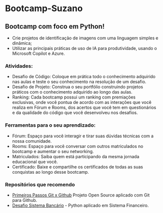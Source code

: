 # Bootcamp-Suzano

## Bootcamp com foco em Python!

- Crie projetos de identificação de imagens com uma linguagem simples e dinâmica;
- Utilizar as principais práticas de uso de IA para produtividade, usando o Microsoft Copilot e Azure.

### Atividades:

- Desafio de Código: Coloque em prática todo o conhecimento adquirido nas aulas e teste o seu conhecimento na resolução de um desafio.
- Desafio de Projeto: Construa o seu portfólio construindo projetos práticos com o conhecimento adquirido ao longo das aulas.
- Ranking: Cada bootcamp possui um ranking com premiações exclusivas, onde você pontua de acordo com as interações que você realiza em Fórum e Rooms, dos acertos que você tem em questionários e da qualidade do código que você desenvolveu nos desafios.

### Ferramentas para o seu aprendizado:

- Fórum: Espaço para você interagir e tirar suas dúvidas técnicas com a nossa comunidade.
- Rooms: Espaço para você conversar com outros matriculados no bootcamp e aumentar o seu networking.
- Matriculados: Saiba quem está participando da mesma jornada educacional que você.
- Certificado: Baixe e compartilhe os certificados de todas as suas conquistas ao longo desse bootcamp.

### Repositórios que recomendo
  
 - [Primeiros Passos Git x Github](https://github.com/digitalinnovationone/dio-lab-open-source) Projeto Open Source aplicado com Git para Github. 
 - [Desafio Sistema Bancário](https://github.com/digitalinnovationone/trilha-python-dio) - Python aplicado em Sistema Financeiro.
